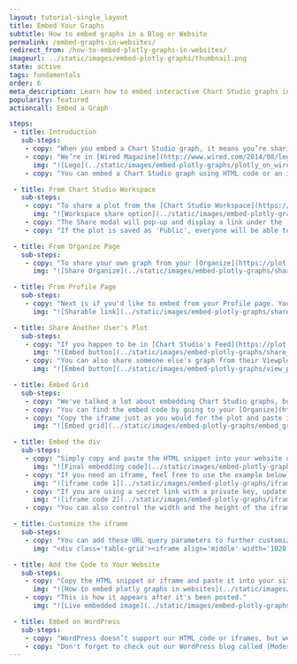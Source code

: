```yaml
---
layout: tutorial-single_layout
title: Embed Your Graphs
subtitle: How to embed graphs in a Blog or Website
permalink: /embed-graphs-in-websites/
redirect_from: /how-to-embed-plotly-graphs-in-websites/
imageurl: ../static/images/embed-plotly-graphs/thumbnail.png
state: active
tags: fundamentals
order: 6
meta_description: Learn how to embed interactive Chart Studio graphs in websites, blogs, iframes, Tumblr, and WordPress online using Chart Studio.
popularity: featured
actioncall: Embed a Graph

steps:
 - title: Introduction
   sub-steps:
    - copy: "When you embed a Chart Studio graph, it means you’re sharing your graph, your data and the code that describes your graph all in one place. You can embed any Chart Studio graph. The embedding process is the same whether you're creating graphs from the online [workspace](https://plot.ly/create/) or using one of Chart Studio's APIs (Python/R). With our interactive features, your readers have a whole new way to engage with your work. When you update a Chart Studio graph, the graph automatically updates on your blog or website. No need for manual updates!"
    - copy: "We’re in [Wired Magazine](http://www.wired.com/2014/08/lego-cost), and [The Washington Post](http://www.washingtonpost.com/blogs/wonkblog/wp/2013/06/14/do-low-taxes-on-the-rich-leave-the-middle-class-with-lower-wages/)."
      img: "![Lego](../static/images/embed-plotly-graphs/plotly_on_wired.png)"
    - copy: "You can embed a Chart Studio graph using HTML code or an iframe. These codes are located in Chart Studio's workspace, your [Organize](https://plot.ly/organize/) page, or your Profile page. It's also possible to share someone else's graph. If you’re using wordpress.com, jump to the [end](http://help.plot.ly/embed-graphs-in-websites/#step-10-embed-on-wordpress) of this page."

 - title: From Chart Studio Workspace
   sub-steps:
    - copy: "To share a plot from the [Chart Studio Workspace](https://plot.ly/create/), click 'Share' button on the left-hand side after saving the plot."
      img: "![Workspace share option](../static/images/embed-plotly-graphs/share_button.png)"
    - copy: "The Share modal will pop-up and display a link under the 'Embed' tab. You can then copy and paste this link to your website. You have the option of embedding your plot as an HTML snippet or iframe."
    - copy: "If the plot is saved as 'Public', everyone will be able to view the embedded plot. If the plot is saved as 'Private', only you and your collaborators will be able to see it. If the plot is embedded with a Secret Link, those that have that link will be able to see the plot. Also, when you embed a private plot but don't add any collaborators, only you will be able to view it. For more information on privacy settings and how sharing works, visit [Chart Studio's sharing tutorial](https://help.plot.ly/save-share-and-export-in-plotly/)."

 - title: From Organize Page
   sub-steps:
    - copy: "To share your own graph from your [Organize](https://plot.ly/organize/), hover over your plot and click on the 'Share' icon. This will display the same Share modal as in the workspace where you'll find the embed codes under the 'Embed' tab."
      img: "![Share Organize](../static/images/embed-plotly-graphs/share_organize.png)"

 - title: From Profile Page
   sub-steps:
    - copy: "Next is if you'd like to embed from your Profile page. You can get there by typing this URL:'http://plot.ly/~YOURUSERNAME' into your address bar, or by going to your username on the top right-hand side of Chart Studio's pages and selecting 'Profile' from the dropdown menu. Just like in your Organize, hover over the plot, but this time click on the 'Sharing Link' icon to view the same Share modal."
      img: "![Sharable link](../static/images/embed-plotly-graphs/share_profile.png)"

 - title: Share Another User's Plot
   sub-steps:
    - copy: "If you happen to be in [Chart Studio's Feed](https://plot.ly/) and see a cool graph you want to share, click on the 'Sharing Link' or the 'Embed code' icon at the bottom right-hand side of the plot. This will display the Share modal."
      img: "![Embed button](../static/images/embed-plotly-graphs/share_feed.gif)"
    - copy: "You can also share someone else's graph from their Viewplot page, via their Shareable Link. If you don't happen to have this link, but do see their plot (in Chart Studio's Feed, for example), hover over the plot and click the 'View' button. Notice the sharing options located in the bottom right corner; click on the 'Sharing Link' or the 'Embed code'."
      img: "![Embed button](../static/images/embed-plotly-graphs/view_plot.gif)"

 - title: Embed Grid
   sub-steps:
    - copy: "We've talked a lot about embedding Chart Studio graphs, but did you know that you can also embed your grid? Just like your plots, grids can be embedded in iframes."
    - copy: "You can find the embed code by going to your [Organize](https://plot.ly/organize/) or Profile page and hovering over the saved grid. Grids are saved as 'Private' by default, so it's important that you save your data as 'Public' or 'Private Link'."
    - copy: "Copy the iframe just as you would for the plot and paste it to your website or blog. This is an example of what your grid looks like when it's been embedded."
      img: "![Embed grid](../static/images/embed-plotly-graphs/embed_grid.png)"

 - title: Embed the div
   sub-steps:
    - copy: "Simply copy and paste the HTML snippet into your website or HTML application."
      img: "![Final embedding code](../static/images/embed-plotly-graphs/iframe-HTML.png)"
    - copy: "If you need an iframe, feel free to use the example below. You’ll have to replace the URL of our graph with your own."
      img: "![iframe code 1](../static/images/embed-plotly-graphs/iframe.png)"
    - copy: "If you are using a secret link with a private key, update the private link to include '.embed' before the '?share_key' term. Here's an example:"
      img: "![iframe code 2](../static/images/embed-plotly-graphs/iframe_share_key.png)"
    - copy: "You can also control the width and the height of the iframe by modifying the 'width' and 'height' keywords, the graph will autosize accordingly within the iframe container."

 - title: Customize the iframe
   sub-steps:
    - copy: "You can add these URL query parameters to further customize the iframe."
      img: "<div class='table-grid'><iframe align='middle' width='1020' height='330' marginwidth='35' marginheight='15' frameborder='0' scrolling='no' src='https://plot.ly/~plotly2_demo/482.embed?autosize=true&align=center'></iframe></div>"

 - title: Add the Code to Your Website
   sub-steps:
    - copy: "Copy the HTML snippet or iframe and paste it into your site's source code. For our example, we'll add a graph to our [blog](http://blog.plot.ly/) hosted by [tumblr](http://www.tumblr.com). We're going to add the HTML snippet just the way it is, but sometimes you'll find that the image needs to be resized. We’ve found trial and error is best."
      img: "![How to embed plotly graphs in websites](../static/images/embed-plotly-graphs/embed_graph_to_tumblr.png)"
    - copy: "This is how it appears after it's been posted."
      img: "![Live embedded image](../static/images/embed-plotly-graphs/live_blog.png)"

 - title: Embed on WordPress
   sub-steps:
    - copy: "WordPress doesn’t support our HTML code or iframes, but we’ve come up with an easy solution for you. We developed a [WordPress plugin](https://wordpress.org/plugins/wp-plotly) which makes it easy to embed Chart Studio graphs direct from WordPress's admin."
    - copy: "Don't forget to check out our WordPress blog called [Modern Data](http://moderndata.plot.ly/)!"
---
```

